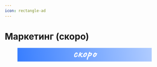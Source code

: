 ```yaml
---
icon: rectangle-ad
---
```


# Маркетинг (скоро)

<figure><img src="../.gitbook/assets/Frame 94 (2).png" alt=""><figcaption></figcaption></figure>
